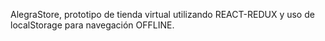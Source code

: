 AlegraStore, prototipo de tienda virtual utilizando REACT-REDUX y uso de localStorage para navegación OFFLINE.
